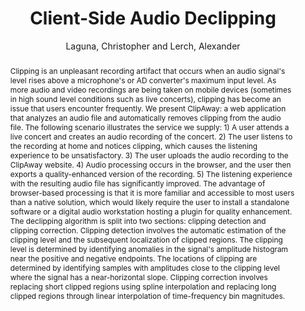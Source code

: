 --- 
title: "Client-Side Audio Declipping" 
abstract: "Clipping is an unpleasant recording artifact that occurs when an audio signal's level rises above a microphone's or AD converter's maximum input level. As more audio and video recordings are being taken on mobile devices (sometimes in high sound level conditions such as live concerts), clipping has become an issue that users encounter frequently. We present ClipAway: a web application that analyzes an audio file and automatically removes clipping from the audio file. The following scenario illustrates the service we supply: 1) A user attends a live concert and creates an audio recording of the concert. 2) The user listens to the recording at home and notices clipping, which causes the listening experience to be unsatisfactory. 3) The user uploads the audio recording to the ClipAway website. 4) Audio processing occurs in the browser, and the user then exports a quality-enhanced version of the recording. 5) The listening experience with the resulting audio file has significantly improved. The advantage of browser-based processing is that it is more familiar and accessible to most users than a native solution, which would likely require the user to install a standalone software or a digital audio workstation hosting a plugin for quality enhancement. The declipping algorithm is split into two sections: clipping detection and clipping correction. Clipping detection involves the automatic estimation of the clipping level and the subsequent localization of clipped regions. The clipping level is determined by identifying anomalies in the signal's amplitude histogram near the positive and negative endpoints. The locations of clipping are determined by identifying samples with amplitudes close to the clipping level where the signal has a near-horizontal slope. Clipping correction involves replacing short clipped regions using spline interpolation and replacing long clipped regions through linear interpolation of time-frequency bin magnitudes." 
address: "Atlanta, Georgia" 
author: "Laguna, Christopher and Lerch, Alexander"
webAuthor: "Christopher Laguna, Alexander Lerch" 
booktitle: "Proceedings of the International Web Audio Conference" 
editor: "Freeman, Jason and Lerch, Alexander and Paradis, Matthew" 
month: "Proceedings of the International Web Audio Conference"
pages: "" 
publisher: "Georgia Tech" 
series: "WAC '16"
type: "Demo"  
year: "2016" 
id: "2016_EA_38" 
tags: year2016
media: https://smartech.gatech.edu/bitstream/handle/1853/54629/lightningtalks-day1_videostream.html?sequence=8&isAllowed=y 
pdflink: /_data/papers/pdf/2016/2016_38.pdf
ISSN: 2663-5844
---
